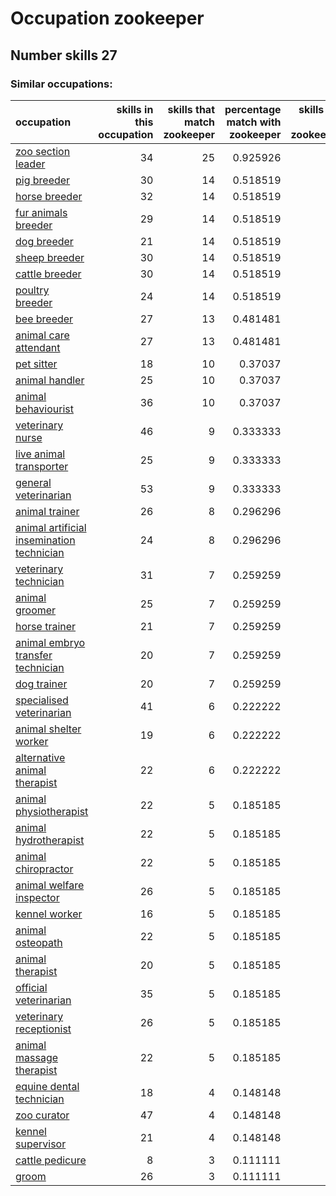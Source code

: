 # Occupation zookeeper
## Number skills 27
### Similar occupations:
| occupation                                                                                |   skills in this occupation |   skills that match zookeeper |   percentage match with zookeeper |   skills not in zookeeper |
|:------------------------------------------------------------------------------------------|----------------------------:|------------------------------:|----------------------------------:|--------------------------:|
| [zoo section leader](zoo_section_leader.md)                                               |                          34 |                            25 |                          0.925926 |                         9 |
| [pig breeder](pig_breeder.md)                                                             |                          30 |                            14 |                          0.518519 |                        16 |
| [horse breeder](horse_breeder.md)                                                         |                          32 |                            14 |                          0.518519 |                        18 |
| [fur animals breeder](fur_animals_breeder.md)                                             |                          29 |                            14 |                          0.518519 |                        15 |
| [dog breeder](dog_breeder.md)                                                             |                          21 |                            14 |                          0.518519 |                         7 |
| [sheep breeder](sheep_breeder.md)                                                         |                          30 |                            14 |                          0.518519 |                        16 |
| [cattle breeder](cattle_breeder.md)                                                       |                          30 |                            14 |                          0.518519 |                        16 |
| [poultry breeder](poultry_breeder.md)                                                     |                          24 |                            14 |                          0.518519 |                        10 |
| [bee breeder](bee_breeder.md)                                                             |                          27 |                            13 |                          0.481481 |                        14 |
| [animal care attendant](animal_care_attendant.md)                                         |                          27 |                            13 |                          0.481481 |                        14 |
| [pet sitter](pet_sitter.md)                                                               |                          18 |                            10 |                          0.37037  |                         8 |
| [animal handler](animal_handler.md)                                                       |                          25 |                            10 |                          0.37037  |                        15 |
| [animal behaviourist](animal_behaviourist.md)                                             |                          36 |                            10 |                          0.37037  |                        26 |
| [veterinary nurse](veterinary_nurse.md)                                                   |                          46 |                             9 |                          0.333333 |                        37 |
| [live animal transporter](live_animal_transporter.md)                                     |                          25 |                             9 |                          0.333333 |                        16 |
| [general veterinarian](general_veterinarian.md)                                           |                          53 |                             9 |                          0.333333 |                        44 |
| [animal trainer](animal_trainer.md)                                                       |                          26 |                             8 |                          0.296296 |                        18 |
| [animal artificial insemination technician](animal_artificial_insemination_technician.md) |                          24 |                             8 |                          0.296296 |                        16 |
| [veterinary technician](veterinary_technician.md)                                         |                          31 |                             7 |                          0.259259 |                        24 |
| [animal groomer](animal_groomer.md)                                                       |                          25 |                             7 |                          0.259259 |                        18 |
| [horse trainer](horse_trainer.md)                                                         |                          21 |                             7 |                          0.259259 |                        14 |
| [animal embryo transfer technician](animal_embryo_transfer_technician.md)                 |                          20 |                             7 |                          0.259259 |                        13 |
| [dog trainer](dog_trainer.md)                                                             |                          20 |                             7 |                          0.259259 |                        13 |
| [specialised veterinarian](specialised_veterinarian.md)                                   |                          41 |                             6 |                          0.222222 |                        35 |
| [animal shelter worker](animal_shelter_worker.md)                                         |                          19 |                             6 |                          0.222222 |                        13 |
| [alternative animal therapist](alternative_animal_therapist.md)                           |                          22 |                             6 |                          0.222222 |                        16 |
| [animal physiotherapist](animal_physiotherapist.md)                                       |                          22 |                             5 |                          0.185185 |                        17 |
| [animal hydrotherapist](animal_hydrotherapist.md)                                         |                          22 |                             5 |                          0.185185 |                        17 |
| [animal chiropractor](animal_chiropractor.md)                                             |                          22 |                             5 |                          0.185185 |                        17 |
| [animal welfare inspector](animal_welfare_inspector.md)                                   |                          26 |                             5 |                          0.185185 |                        21 |
| [kennel worker](kennel_worker.md)                                                         |                          16 |                             5 |                          0.185185 |                        11 |
| [animal osteopath](animal_osteopath.md)                                                   |                          22 |                             5 |                          0.185185 |                        17 |
| [animal therapist](animal_therapist.md)                                                   |                          20 |                             5 |                          0.185185 |                        15 |
| [official veterinarian](official_veterinarian.md)                                         |                          35 |                             5 |                          0.185185 |                        30 |
| [veterinary receptionist](veterinary_receptionist.md)                                     |                          26 |                             5 |                          0.185185 |                        21 |
| [animal massage therapist](animal_massage_therapist.md)                                   |                          22 |                             5 |                          0.185185 |                        17 |
| [equine dental technician](equine_dental_technician.md)                                   |                          18 |                             4 |                          0.148148 |                        14 |
| [zoo curator](zoo_curator.md)                                                             |                          47 |                             4 |                          0.148148 |                        43 |
| [kennel supervisor](kennel_supervisor.md)                                                 |                          21 |                             4 |                          0.148148 |                        17 |
| [cattle pedicure](cattle_pedicure.md)                                                     |                           8 |                             3 |                          0.111111 |                         5 |
| [groom](groom.md)                                                                         |                          26 |                             3 |                          0.111111 |                        23 |
